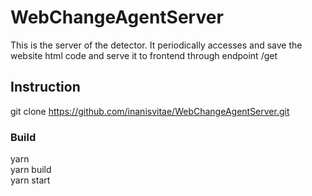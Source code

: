 # WebChangeAgentServer
This is the server of the detector. It periodically accesses and save the website html code and serve it to frontend through endpoint /get

## Instruction
git clone https://github.com/inanisvitae/WebChangeAgentServer.git <br />
### Build
yarn <br />
yarn build <br />
yarn start <br />